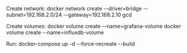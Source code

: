 Create network:
docker network create --driver=bridge --subnet=192.168.2.0/24 --gateway=192.168.2.10 gcd

Create volumes:
docker volume create --name=grafana-volume
docker volume create --name=influxdb-volume

Run:
docker-compose up -d --force-recreate --build